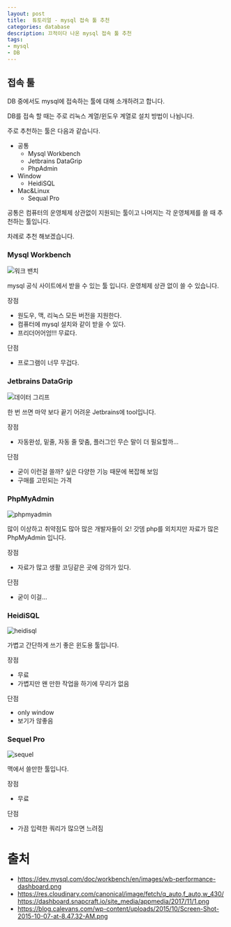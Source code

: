 ```yaml
---
layout: post
title:  튜토리얼 - mysql 접속 툴 추천
categories: database
description: 끄적이다 나온 mysql 접속 툴 추천
tags:
- mysql
- DB
---
```


## 접속 툴

DB 중에서도 mysql에 접속하는 툴에 대해 소개하려고 합니다.

DB를 접속 할 때는 주로 리눅스 계열/윈도우 계열로 설치 방법이 나뉨니다.

주로 추천하는 툴은 다음과 같습니다.

- 공통
    - Mysql Workbench
    - Jetbrains DataGrip
    - PhpAdmin
- Window
    - HeidiSQL
- Mac&Linux
    - Sequal Pro
    
공통은 컴퓨터의 운영체제 상관없이 지원되는 툴이고 나머지는 각 운영체제를 쓸 때 추천하는 툴입니다.

차례로 추천 해보겠습니다.


### Mysql Workbench

![워크 밴치](https://dev.mysql.com/doc/workbench/en/images/wb-performance-dashboard.png)

mysql 공식 사이트에서 받을 수 있는 툴 입니다. 운영체제 상관 없이 쓸 수 있습니다.

장점

- 원도우, 맥, 리눅스 모든 버전을 지원한다.
- 컴퓨터에 mysql 설치와 같이 받을 수 있다.
- 프리더어어엄!!! 무료다.

단점

- 프로그램이 너무 무겁다.


### Jetbrains DataGrip

![데이터 그리프](https://res.cloudinary.com/canonical/image/fetch/q_auto,f_auto,w_430/https://dashboard.snapcraft.io/site_media/appmedia/2017/11/1.png)

한 번 쓰면 마약 보다 끝기 어려운 Jetbrains에 tool입니다.

장점

- 자동완성, 밑줄, 자동 줄 맞춤, 플러그인 무슨 말이 더 필요할까...

단점

- 굳이 이런걸 쓸까? 싶은 다양한 기능 때문에 복잡해 보임
- 구매를 고민되는 가격


### PhpMyAdmin

![phpmyadmin](https://www.phpmyadmin.net/static/images/screenshots/structure.png)

많이 이상하고 취약점도 많아 많은 개발자들이 오! 갓뎀 php를 외치지만 자료가 많은 PhpMyAdmin 입니다. 

장점

- 자료가 많고 생활 코딩같은 곳에 강의가 있다.

단점

- 굳이 이걸...


### HeidiSQL

![heidisql](https://i.stack.imgur.com/Am3kM.jpg)

가볍고 간단하게 쓰기 좋은 윈도용 툴입니다.

장점

- 무료
- 가볍지만 왠 만한 작업을 하기에 무리가 없음

단점

- only window
- 보기가 않좋음


### Sequel Pro

![sequel](https://blog.calevans.com/wp-content/uploads/2015/10/Screen-Shot-2015-10-07-at-8.47.32-AM.png)

맥에서 쓸만한 툴입니다.

장점

- 무료

단점

- 가끔 입력한 쿼리가 많으면 느려짐


# 출처

- https://dev.mysql.com/doc/workbench/en/images/wb-performance-dashboard.png
- https://res.cloudinary.com/canonical/image/fetch/q_auto,f_auto,w_430/https://dashboard.snapcraft.io/site_media/appmedia/2017/11/1.png
- https://blog.calevans.com/wp-content/uploads/2015/10/Screen-Shot-2015-10-07-at-8.47.32-AM.png